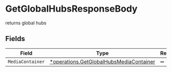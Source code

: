 # GetGlobalHubsResponseBody

returns global hubs


## Fields

| Field                                                                                             | Type                                                                                              | Required                                                                                          | Description                                                                                       |
| ------------------------------------------------------------------------------------------------- | ------------------------------------------------------------------------------------------------- | ------------------------------------------------------------------------------------------------- | ------------------------------------------------------------------------------------------------- |
| `MediaContainer`                                                                                  | [*operations.GetGlobalHubsMediaContainer](../../models/operations/getglobalhubsmediacontainer.md) | :heavy_minus_sign:                                                                                | N/A                                                                                               |